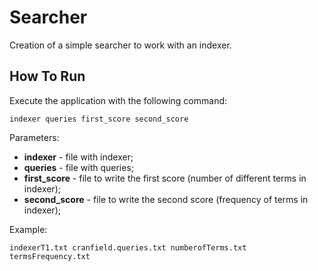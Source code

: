 # Searcher
Creation of a simple searcher to work with an indexer.

## How To Run
Execute the application with the following command:
```
indexer queries first_score second_score
```
Parameters:
- **indexer** - file with indexer;
- **queries** - file with queries;
- **first_score** - file to write the first score (number of different terms in indexer);
- **second_score** - file to write the second score (frequency of terms in indexer);

Example:
```
indexerT1.txt cranfield.queries.txt numberofTerms.txt termsFrequency.txt
```

